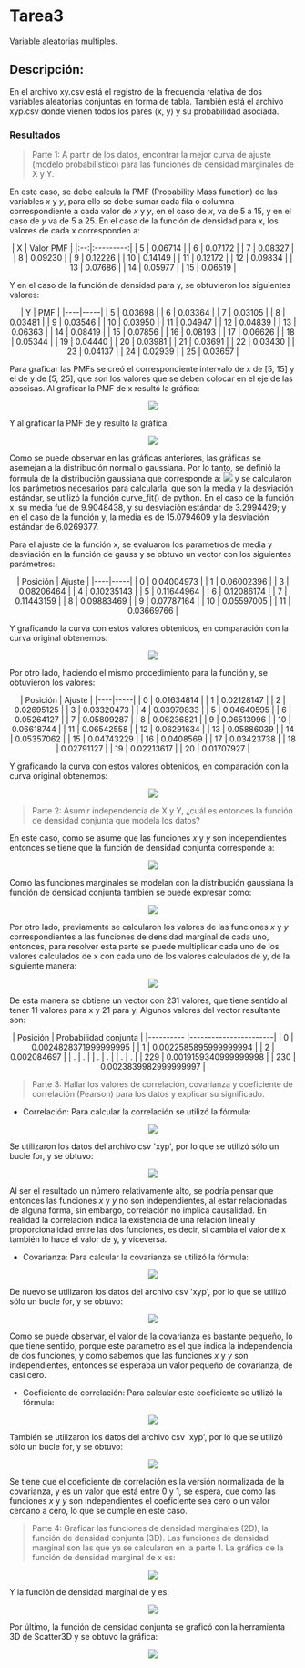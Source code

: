 # Tarea3
Variable aleatorias multiples. 

## Descripción: 
En el archivo xy.csv está el registro de la frecuencia relativa de dos variables aleatorias conjuntas en forma de tabla. También está el archivo xyp.csv donde vienen todos los pares (x, y) y su probabilidad asociada.

### Resultados
> Parte 1:  A partir de los datos, encontrar la mejor curva de ajuste (modelo probabilístico) para las funciones de densidad marginales de X y Y.

En este caso, se debe calcula la PMF (Probability Mass function) de las variables *x* y *y*, para ello se debe sumar cada fila o columna correspondiente a cada valor de *x* y *y*, en el caso de *x*, va de 5 a 15, y en el caso de *y* va de 5 a 25. En el caso de la función de densidad para x, los valores de cada x corresponden a:

<p align="center">
|  X | Valor PMF |
|:--:|:---------:|
|  5 | 0.06714   |
|  6 | 0.07172   |
|  7 | 0.08327   |
|  8 | 0.09230   |
|  9 | 0.12226   |
| 10 | 0.14149   |
| 11 | 0.12172   |
| 12 | 0.09834   |
| 13 | 0.07686   |
| 14 | 0.05977   |
| 15 | 0.06519   |
 </p> 
 
Y en el caso de la función de densidad para y, se obtuvieron los siguientes valores: 

<p align="center">
| Y  | PMF |
|----|-----|
|  5 | 0.03698    |
|  6 | 0.03364    |
|  7 | 0.03105    |
|  8 | 0.03481    |
|  9 | 0.03546    |
| 10 | 0.03950    |
| 11 | 0.04947    |
| 12 | 0.04839    |
| 13 | 0.06363    |
| 14 | 0.08419    |
| 15 | 0.07856    |
| 16 | 0.08193    |
| 17 | 0.06626    |
| 18 | 0.05344    |
| 19 | 0.04440    |
| 20 | 0.03981    |
| 21 | 0.03691    |
| 22 | 0.03430    |
| 23 | 0.04137    |
| 24 | 0.02939    |
| 25 | 0.03657    |
 </p>  
 
Para graficar las PMFs se creó el correspondiente intervalo de x de [5, 15] y el de y de [5, 25], que son los valores que se deben colocar en el eje de las abscisas. Al graficar la PMF de x resultó la gráfica: 

<p align="center">
  <img src="https://github.com/stacysc/Tarea3/blob/master/denmarginalx.png">
</p>  
  
Y al graficar la PMF de y resultó la gráfica:

<p align="center">
  <img src="https://github.com/stacysc/Tarea3/blob/master/denmarginaly.png">
</p> 
  
Como se puede observar en las gráficas anteriores, las gráficas se asemejan a la distribución normal o gaussiana. Por lo tanto, se definió la fórmula de la distribución gaussiana que corresponde a: <img src="https://latex.codecogs.com/gif.latex?\inline&space;\frac{1.0}{\sqrt{2\pi\sigma^2}}e^{\frac{-0.5(x-\mu)^2}{\sigma^2}}"> y se calcularon los parámetros necesarios para calcularla, que son la media y la desviación estándar, se utilizó la función curve_fit() de python. En el caso de la función x, su media fue de 9.9048438, y su desviación estándar de 3.2994429; y en el caso de la función y, la media es de 15.0794609 y la desviación estándar de 6.0269377. 

Para el ajuste de la función x, se evaluaron los parametros de media y desviación en la función de gauss y se obtuvo un vector con los siguientes parámetros:
    
<p align="center">
| Posición  | Ajuste |
|----|-----|
|  0 | 0.04004973    |
|  1 | 0.06002396    |
|  3 | 0.08206464    |
|  4 | 0.10235143    |
|  5 | 0.11644964    |
|  6 | 0.12086174    |
|  7 | 0.11443159    |
|  8 | 0.09883469    |
|  9 | 0.07787164    |
| 10 | 0.05597005    |
| 11 | 0.03669766    |
</p>

Y graficando la curva con estos valores obtenidos, en comparación con la curva original obtenemos:

<p align="center">
  <img src="https://github.com/stacysc/Tarea3/blob/master/curvaajustex.png">
</p> 

Por otro lado, haciendo el mismo procedimiento para la función y, se obtuvieron los valores:
     
<p align="center">   
| Posición  | Ajuste |
|----|-----|
|  0 | 0.01634814    |
|  1 | 0.02128147    |
|  2 | 0.02695125    |
|  3 | 0.03320473    |
|  4 | 0.03979833    |
|  5 | 0.04640595    |
|  6 | 0.05264127    |
|  7 | 0.05809287    |
|  8 | 0.06236821    |
|  9 | 0.06513996    |
| 10 | 0.06618744    |
| 11 | 0.06542558    |
| 12 | 0.06291634    |
| 13 | 0.05886039    |
| 14 | 0.05357062    |
| 15 | 0.04743229    |
| 16 | 0.0408569     |
| 17 | 0.03423738    |
| 18 | 0.02791127    |
| 19 | 0.02213617    |
| 20 | 0.01707927    |
</p> 

Y graficando la curva con estos valores obtenidos, en comparación con la curva original obtenemos:

<p align="center">
  <img src="https://github.com/stacysc/Tarea3/blob/master/curvaajustey.png">
</p> 


> Parte 2: Asumir independencia de X y Y, ¿cuál es entonces la función de densidad conjunta que modela los datos?

En este caso, como se asume que las funciones *x* y *y* son independientes entonces se tiene que la función de densidad conjunta corresponde a:

<p align="center">
  <img src="https://latex.codecogs.com/gif.latex?\inline&space;f_{X,Y}(x,y)&space;=&space;f_X(x)f_Y(y)">
</p> 

Como las funciones marginales se modelan con la distribución gaussiana la función de densidad conjunta también se puede expresar como:
<p align="center">
  <img src="https://latex.codecogs.com/gif.latex?\inline&space;f_{X,Y}(x,y)&space;=&space;\frac{1.0}{\sqrt{2\pi\sigma_x^2}}e^{\frac{-0.5(x-\mu_x)^2}{\sigma_x^2}}&space;\cdot&space;\frac{1.0}{\sqrt{2\pi\sigma_y^2}}e^{\frac{-0.5(y-\mu_y)^2}{\sigma_y^2}}">
</p> 

Por otro lado, previamente se calcularon los valores de las funciones *x* y *y* correspondientes a las funciones de densidad marginal de cada uno, entonces, para resolver esta parte se puede multiplicar cada uno de los valores calculados de x con cada uno de los valores calculados de y, de la siguiente manera:

<p align="center">
  <img src="https://latex.codecogs.com/gif.latex?\inline&space;\prod_{i=5}^{15}\prod_{j=5}^{25}f_X(x_i)f_Y(y_j)">
</p>

De esta manera se obtiene un vector con 231 valores, que tiene sentido al tener 11 valores para x y 21 para y. Algunos valores del vector resultante son:

<p align="center">
| Posición  | Probabilidad conjunta |
|---------- |-----------------------|
|    0      | 0.0024828371999999995 |
|    1      | 0.0022585895999999994 |
|    2      | 0.002084697           |
|    .      |           .           |
|    .      |           .           |
|    .      |           .           |
|    229    | 0.0019159340999999998 |
|    230    | 0.0023839982999999997 |
</p>


> Parte 3: Hallar los valores de correlación, covarianza y coeficiente de correlación (Pearson) para los datos y explicar su significado.

* Correlación: Para calcular la correlación se utilizó la fórmula:
<p align="center">
  <img src="https://latex.codecogs.com/gif.latex?\inline&space;R_{XY}&space;=&space;\sum_{i}^{N}\sum_{j}^{M}x_iy_jf_{X,Y}(x_i,&space;y_j)">
</p>

Se utilizaron los datos del archivo csv 'xyp', por lo que se utilizó sólo un bucle for, y se obtuvo:
<p align="center">
   <img src="https://latex.codecogs.com/gif.latex?\inline&space;R_{XY}&space;=&space;149.54281000000012">
</p> 

Al ser el resultado un número relativamente alto, se podría pensar que entonces las funciones *x* y *y* no son independientes, al estar relacionadas de alguna forma, sin embargo, correlación no implica causalidad. En realidad la correlación indica la existencia de una relación lineal y proporcionalidad entre las dos funciones, es decir, si cambia el valor de x también lo hace el valor de y, y viceversa. 

* Covarianza: Para calcular la covarianza se utilizó la fórmula:
<p align="center">
  <img src="https://latex.codecogs.com/gif.latex?\inline&space;C_{XY}&space;=&space;\sum_{i}^{N}\sum_{j}^{M}(x_i-\overline{X})(y_j-\overline{Y})f_{X,Y}(x_i,&space;y_j)">
</p>

De nuevo se utilizaron los datos del archivo csv 'xyp', por lo que se utilizó sólo un bucle for, y se obtuvo:
<p align="center">
 <img src="https://latex.codecogs.com/gif.latex?\inline&space;C_{XY}&space;=&space;0.06669156989979619">
</p>

Como se puede observar, el valor de la covarianza es bastante pequeño, lo que tiene sentido, porque este parametro es el que indica la independencia de dos funciones, y como sabemos que las funciones *x* y *y* son independientes, entonces se esperaba un valor pequeño de covarianza, de casi cero.  

* Coeficiente de correlación: Para calcular este coeficiente se utilizó la fórmula:
<p align="center">
  <img src="https://latex.codecogs.com/gif.latex?\inline&space;\rho&space;=&space;\sum_{i}^{N}\sum_{j}^{M}(\frac{x_i-\overline{X}}{\sigma_x})(\frac{y_j-\overline{Y}}{\sigma_y})f_{X,Y}(x_i,y_j)">
</p>

También se utilizaron los datos del archivo csv 'xyp', por lo que se utilizó sólo un bucle for, y se obtuvo:
<p align="center">
 <img src="https://latex.codecogs.com/gif.latex?\inline&space;\rho&space;=&space;0.0033537726681342793">
</p>

Se tiene que el coeficiente de correlación es la versión normalizada de la covarianza, y es un valor que está entre 0 y 1, se espera, que como las funciones *x* y *y* son independientes el coeficiente sea cero o un valor cercano a cero, lo que se cumple en este caso. 


> Parte 4: Graficar las funciones de densidad marginales (2D), la función de densidad conjunta (3D).
Las funciones de densidad marginal son las que ya se calcularon en la parte 1. La gráfica de la función de densidad marginal de x es:
<p align="center">
  <img src="https://github.com/stacysc/Tarea3/blob/master/denmarginalx.png">
</p>  
  
Y la función de densidad marginal de y es:

<p align="center">
  <img src="https://github.com/stacysc/Tarea3/blob/master/denmarginaly.png">
</p>

Por último, la función de densidad conjunta se graficó con la herramienta 3D de Scatter3D y se obtuvo la gráfica:
<p align="center">
  <img src="https://github.com/stacysc/Tarea3/blob/master/grafico3D.png">
</p>
